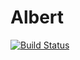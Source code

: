 # Albert

[![Build Status](https://travis-ci.org/albertlauncher/albert.svg?branch=master)](https://travis-ci.org/albertlauncher/albert)